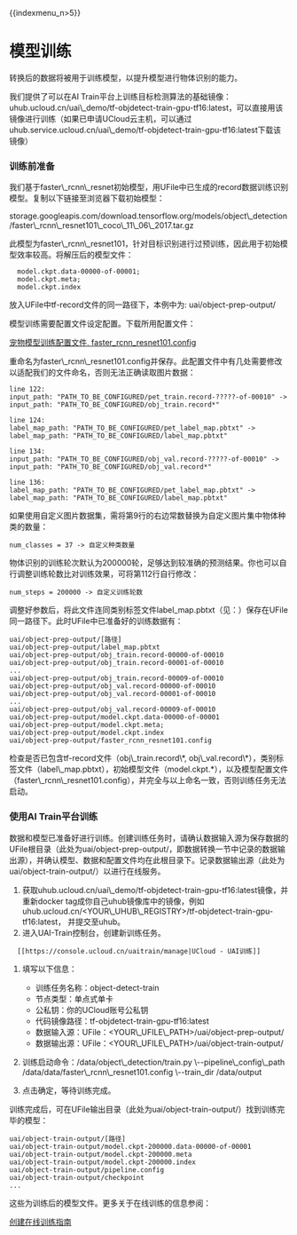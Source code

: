 {{indexmenu_n>5}}

# 模型训练

转换后的数据将被用于训练模型，以提升模型进行物体识别的能力。

我们提供了可以在AI
Train平台上训练目标检测算法的基础镜像：uhub.ucloud.cn/uai\\\_demo/tf-objdetect-train-gpu-tf16:latest，可以直接用该镜像进行训练（如果已申请UCloud云主机，可以通过uhub.service.ucloud.cn/uai\\\_demo/tf-objdetect-train-gpu-tf16:latest下载该镜像）

### 训练前准备

我们基于faster\\\_rcnn\\\_resnet初始模型，用UFile中已生成的record数据训练识别模型。复制以下链接至浏览器下载初始模型：

storage.googleapis.com/download.tensorflow.org/models/object\\\_detection/faster\\\_rcnn\\\_resnet101\\\_coco\\\_11\\\_06\\\_2017.tar.gz

此模型为faster\\\_rcnn\\\_resnet101，针对目标识别进行过预训练，因此用于初始模型效率较高。将解压后的模型文件：

``` 
  model.ckpt.data-00000-of-00001; 
  model.ckpt.meta; 
  model.ckpt.index
```

放入UFile中tf-record文件的同一路径下，本例中为: uai/object-prep-output/

模型训练需要配置文件设定配置。下载所用配置文件：

[宠物模型训练配置文件,
faster\_rcnn\_resnet101.config](https://github.com/tensorflow/models/blob/master/research/object_detection/samples/configs/faster_rcnn_resnet101_pets.config)

重命名为faster\\\_rcnn\\\_resnet101.config并保存。此配置文件中有几处需要修改以适配我们的文件命名，否则无法正确读取图片数据：

    line 122:
    input_path: "PATH_TO_BE_CONFIGURED/pet_train.record-?????-of-00010" -> input_path: "PATH_TO_BE_CONFIGURED/obj_train.record*"
    
    line 124:
    label_map_path: "PATH_TO_BE_CONFIGURED/pet_label_map.pbtxt" -> label_map_path: "PATH_TO_BE_CONFIGURED/label_map.pbtxt"
    
    line 134:
    input_path: "PATH_TO_BE_CONFIGURED/obj_val.record-?????-of-00010" -> input_path: "PATH_TO_BE_CONFIGURED/obj_val.record*"
    
    line 136:
    label_map_path: "PATH_TO_BE_CONFIGURED/pet_label_map.pbtxt" -> label_map_path: "PATH_TO_BE_CONFIGURED/label_map.pbtxt"

如果使用自定义图片数据集，需将第9行的右边常数替换为自定义图片集中物体种类的数量：

    num_classes = 37 -> 自定义种类数量

物体识别的训练轮次默认为200000轮，足够达到较准确的预测结果。你也可以自行调整训练轮数比对训练效果，可将第112行自行修改：

    num_steps = 200000 -> 自定义训练轮数

调整好参数后，将此文件连同类别标签文件label\_map.pbtxt（见：[](/ai/uai-train/cases/obj-detect-tf/data)）保存在UFile同一路径下。此时UFile中已准备好的训练数据有：

    uai/object-prep-output/[路径]
    uai/object-prep-output/label_map.pbtxt
    uai/object-prep-output/obj_train.record-00000-of-00010
    uai/object-prep-output/obj_train.record-00001-of-00010
    ...
    uai/object-prep-output/obj_train.record-00009-of-00010
    uai/object-prep-output/obj_val.record-00000-of-00010
    uai/object-prep-output/obj_val.record-00001-of-00010
    ...
    uai/object-prep-output/obj_val.record-00009-of-00010
    uai/object-prep-output/model.ckpt.data-00000-of-00001
    uai/object-prep-output/model.ckpt.meta; 
    uai/object-prep-output/model.ckpt.index
    uai/object-prep-output/faster_rcnn_resnet101.config

检查是否已包含tf-record文件（obj\\\_train.record\\\*,
obj\\\_val.record\\\*），类别标签文件（label\\\_map.pbtxt），初始模型文件（model.ckpt.\*），以及模型配置文件（faster\\\_rcnn\\\_resnet101.config），并完全与以上命名一致，否则训练任务无法启动。

### 使用AI Train平台训练

数据和模型已准备好进行训练。创建训练任务时，请确认数据输入源为保存数据的UFile根目录（此处为uai/object-prep-output/，即数据转换一节中记录的数据输出源），并确认模型、数据和配置文件均在此根目录下。记录数据输出源（此处为uai/object-train-output/）以进行在线服务。

1.  获取uhub.ucloud.cn/uai\\\_demo/tf-objdetect-train-gpu-tf16:latest镜像，并重新docker
    tag成你自己uhub镜像库中的镜像，例如uhub.ucloud.cn/\<YOUR\\\_UHUB\\\_REGISTRY\>/tf-objdetect-train-gpu-tf16:latest，
    并提交至uhub。
2.  进入UAI-Train控制台，创建新训练任务。



``` 
  [[https://console.ucloud.cn/uaitrain/manage|UCloud - UAI训练]]
```

1.  填写以下信息：
      -  训练任务名称：object-detect-train
      -  节点类型：单点式单卡
      -  公私钥：你的UCloud账号公私钥
      -  代码镜像路径：tf-objdetect-train-gpu-tf16:latest
      -  数据输入源：UFile：\<YOUR\\\_UFILE\\\_PATH\>/uai/object-prep-output/
      -  数据输出源：UFile：\<YOUR\\\_UFILE\\\_PATH\>/uai/object-train-output/
2.  训练启动命令：/data/object\\\_detection/train.py
    \\--pipeline\\\_config\\\_path
    /data/data/faster\\\_rcnn\\\_resnet101.config \\--train\_dir
    /data/output



1.  点击确定，等待训练完成。

训练完成后，可在UFile输出目录（此处为uai/object-train-output/）找到训练完毕的模型：

    uai/object-train-output/[路径]
    uai/object-train-output/model.ckpt-200000.data-00000-of-00001
    uai/object-train-output/model.ckpt-200000.meta
    uai/object-train-output/model.ckpt-200000.index
    uai/object-train-output/pipeline.config
    uai/object-train-output/checkpoint
    ...

这些为训练后的模型文件。更多关于在线训练的信息参阅：

[创建在线训练指南](/ai/uai-train/tutorial/tf-mnist/train)
